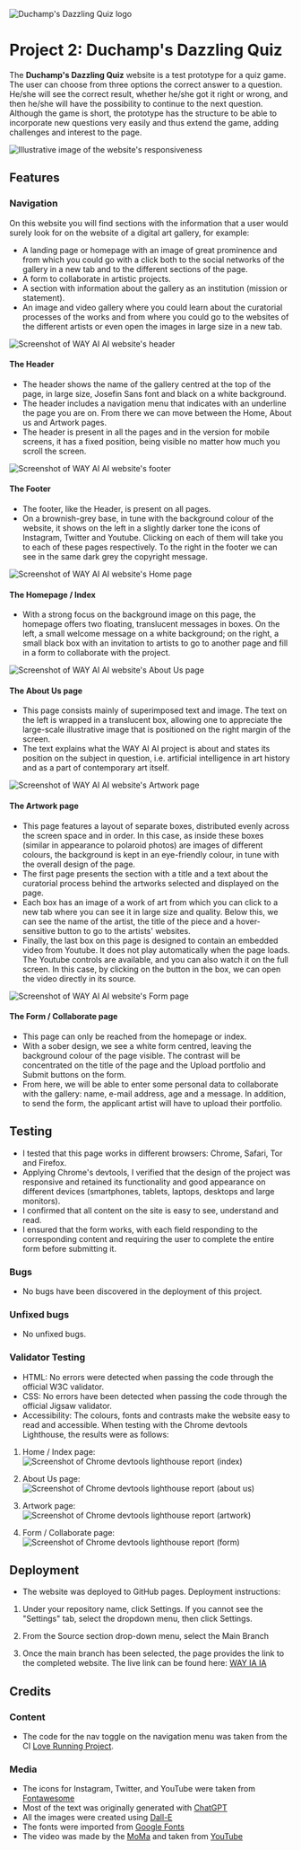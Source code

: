 ![Duchamp's Dazzling Quiz logo](https://iili.io/J9MXxKx.png)

# Project 2: Duchamp's Dazzling Quiz

The **Duchamp's Dazzling Quiz** website is a test prototype for a quiz game. The user can choose from three options the correct answer to a question. He/she will see the correct result, whether he/she got it right or wrong, and then he/she will have the possibility to continue to the next question.
Although the game is short, the prototype has the structure to be able to incorporate new questions very easily and thus extend the game, adding challenges and interest to the page.

![Illustrative image of the website's responsiveness](https://iili.io/Hty1QDX.jpg)

## Features

### Navigation

On this website you will find sections with the information that a user would surely look for on the website of a digital art gallery, for example:

- A landing page or homepage with an image of great prominence and from which you could go with a click both to the social networks of the gallery in a new tab and to the different sections of the page.
- A form to collaborate in artistic projects.
- A section with information about the gallery as an institution (mission or statement).
- An image and video gallery where you could learn about the curatorial processes of the works and from where you could go to the websites of the different artists or even open the images in large size in a new tab.

![Screenshot of WAY AI AI website's header](https://iili.io/HtyejUX.jpg)

#### The Header

- The header shows the name of the gallery centred at the top of the page, in large size, Josefin Sans font and black on a white background.
- The header includes a navigation menu that indicates with an underline the page you are on. From there we can move between the Home, About us and Artwork pages.
- The header is present in all the pages and in the version for mobile screens, it has a fixed position, being visible no matter how much you scroll the screen.

![Screenshot of WAY AI AI website's footer](https://iili.io/HtyeMVp.jpg)

#### The Footer

- The footer, like the Header, is present on all pages.
- On a brownish-grey base, in tune with the background colour of the website, it shows on the left in a slightly darker tone the icons of Instagram, Twitter and Youtube. Clicking on each of them will take you to each of these pages respectively. To the right in the footer we can see in the same dark grey the copyright message.

![Screenshot of WAY AI AI website's Home page](https://iili.io/HtyeNJn.jpg)

#### The Homepage / Index

- With a strong focus on the background image on this page, the homepage offers two floating, translucent messages in boxes. On the left, a small welcome message on a white background; on the right, a small black box with an invitation to artists to go to another page and fill in a form to collaborate with the project.

![Screenshot of WAY AI AI website's About Us page](https://iili.io/HtyeXfI.jpg)

#### The About Us page

- This page consists mainly of superimposed text and image. The text on the left is wrapped in a translucent box, allowing one to appreciate the large-scale illustrative image that is positioned on the right margin of the screen.
- The text explains what the WAY AI AI project is about and states its position on the subject in question, i.e. artificial intelligence in art history and as a part of contemporary art itself.

![Screenshot of WAY AI AI website's Artwork page](https://iili.io/Htyehlt.jpg)

#### The Artwork page

- This page features a layout of separate boxes, distributed evenly across the screen space and in order. In this case, as inside these boxes (similar in appearance to polaroid photos) are images of different colours, the background is kept in an eye-friendly colour, in tune with the overall design of the page.
- The first page presents the section with a title and a text about the curatorial process behind the artworks selected and displayed on the page.
- Each box has an image of a work of art from which you can click to a new tab where you can see it in large size and quality. Below this, we can see the name of the artist, the title of the piece and a hover-sensitive button to go to the artists' websites.
- Finally, the last box on this page is designed to contain an embedded video from Youtube. It does not play automatically when the page loads. The Youtube controls are available, and you can also watch it on the full screen. In this case, by clicking on the button in the box, we can open the video directly in its source.

![Screenshot of WAY AI AI website's Form page](https://iili.io/HtyeViN.jpg)

#### The Form / Collaborate page

- This page can only be reached from the homepage or index.
- With a sober design, we see a white form centred, leaving the background colour of the page visible. The contrast will be concentrated on the title of the page and the Upload portfolio and Submit buttons on the form.
- From here, we will be able to enter some personal data to collaborate with the gallery: name, e-mail address, age and a message. In addition, to send the form, the applicant artist will have to upload their portfolio.

## Testing

- I tested that this page works in different browsers: Chrome, Safari, Tor and Firefox.
- Applying Chrome's devtools, I verified that the design of the project was responsive and retained its functionality and good appearance on different devices (smartphones, tablets, laptops, desktops and large monitors).
- I confirmed that all content on the site is easy to see, understand and read.
- I ensured that the form works, with each field responding to the corresponding content and requiring the user to complete the entire form before submitting it.

### Bugs

- No bugs have been discovered in the deployment of this project.

### Unfixed bugs

- No unfixed bugs.

### Validator Testing

- HTML: No errors were detected when passing the code through the official W3C validator.
- CSS: No errors have been detected when passing the code through the official Jigsaw validator.
- Accessibility: The colours, fonts and contrasts make the website easy to read and accessible. When testing with the Chrome devtools Lighthouse, the results were as follows:

1. Home / Index page:
   ![Screenshot of Chrome devtools lighthouse report (index)](https://iili.io/HD9dXwu.jpg)

2. About Us page:
   ![Screenshot of Chrome devtools lighthouse report (about us)](https://iili.io/HD9dhZb.jpg)

3. Artwork page:
   ![Screenshot of Chrome devtools lighthouse report (artwork)](https://iili.io/HD9dV99.jpg)

4. Form / Collaborate page:
   ![Screenshot of Chrome devtools lighthouse report (form)](https://iili.io/HD9dWue.jpg)

## Deployment

- The website was deployed to GitHub pages. Deployment instructions:

1. Under your repository name, click Settings. If you cannot see the "Settings" tab, select the dropdown menu, then click Settings.

2. From the Source section drop-down menu, select the Main Branch

3. Once the main branch has been selected, the page provides the link to the completed website.
   The live link can be found here: [WAY IA IA](https://franaim.github.io/way-ia-ia/)

## Credits

### Content

- The code for the nav toggle on the navigation menu was taken from the CI [Love Running Project](https://learn.codeinstitute.net/courses/course-v1:CodeInstitute+LRFX101+2023_Q2/courseware/e805068059af42af87681032aa64053f/7525117e5cd144daa2a7b0c57843bbee/).

### Media

- The icons for Instagram, Twitter, and YouTube were taken from [Fontawesome](https://fontawesome.com/)
- Most of the text was originally generated with [ChatGPT](https://chat.openai.com/)
- All the images were created using [Dall-E](https://openai.com/research/dall-e)
- The fonts were imported from [Google Fonts](https://fonts.google.com/)
- The video was made by the [MoMa](https://www.moma.org/) and taken from [YouTube](https://www.youtube.com/)
